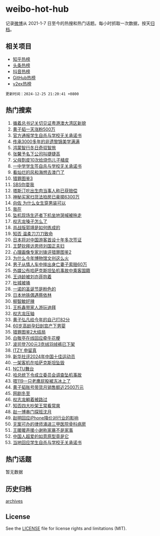 # weibo-hot-hub

记录[微博](https://www.weibo.com)从 2021-1-7 日至今的热搜和热门话题。每小时抓取一次数据，按天[归档](archives)。

## 相关项目

- [知乎热榜](https://github.com/lonnyzhang423/zhihu-hot-hub)
- [头条热榜](https://github.com/lonnyzhang423/toutiao-hot-hub)
- [抖音热榜](https://github.com/lonnyzhang423/douyin-hot-hub)
- [GitHub热榜](https://github.com/lonnyzhang423/github-hot-hub)
- [v2ex热榜](https://github.com/lonnyzhang423/v2ex-hot-hub)


`更新时间：2024-12-25 21:20:41 +0800`

## 热门搜索

1. [循着总书记关切见证粤港澳大湾区新貌](https://m.weibo.cn/search?containerid=100103type%3D1%26t%3D10%26q%3D%23%E5%BE%AA%E7%9D%80%E6%80%BB%E4%B9%A6%E8%AE%B0%E5%85%B3%E5%88%87%E8%A7%81%E8%AF%81%E7%B2%A4%E6%B8%AF%E6%BE%B3%E5%A4%A7%E6%B9%BE%E5%8C%BA%E6%96%B0%E8%B2%8C%23&stream_entry_id=51&isnewpage=1&extparam=seat%3D1%26pos%3D0%26cate%3D10103%26stream_entry_id%3D51%26filter_type%3Drealtimehot%26q%3D%2523%25E5%25BE%25AA%25E7%259D%2580%25E6%2580%25BB%25E4%25B9%25A6%25E8%25AE%25B0%25E5%2585%25B3%25E5%2588%2587%25E8%25A7%2581%25E8%25AF%2581%25E7%25B2%25A4%25E6%25B8%25AF%25E6%25BE%25B3%25E5%25A4%25A7%25E6%25B9%25BE%25E5%258C%25BA%25E6%2596%25B0%25E8%25B2%258C%2523%26dgr%3D0%26c_type%3D51%26display_time%3D1735132840%26pre_seqid%3D173513284026401462456146)
1. [黄子韬一天涨粉500万](https://m.weibo.cn/search?containerid=100103type%3D1%26t%3D10%26q%3D%23%E9%BB%84%E5%AD%90%E9%9F%AC%E4%B8%80%E5%A4%A9%E6%B6%A8%E7%B2%89500%E4%B8%87%23&stream_entry_id=31&isnewpage=1&extparam=seat%3D1%26flag%3D1%26realpos%3D1%26filter_type%3Drealtimehot%26c_type%3D31%26lcate%3D5001%26cate%3D5001%26q%3D%2523%25E9%25BB%2584%25E5%25AD%2590%25E9%259F%25AC%25E4%25B8%2580%25E5%25A4%25A9%25E6%25B6%25A8%25E7%25B2%2589500%25E4%25B8%2587%2523%26stream_entry_id%3D31%26pos%3D0%26dgr%3D0%26band_rank%3D1%26display_time%3D1735132840%26pre_seqid%3D173513284026401462456146)
1. [官方通报学生自杀与学校无关承诺书](https://m.weibo.cn/search?containerid=100103type%3D1%26t%3D10%26q%3D%23%E5%AE%98%E6%96%B9%E9%80%9A%E6%8A%A5%E5%AD%A6%E7%94%9F%E8%87%AA%E6%9D%80%E4%B8%8E%E5%AD%A6%E6%A0%A1%E6%97%A0%E5%85%B3%E6%89%BF%E8%AF%BA%E4%B9%A6%23&stream_entry_id=31&isnewpage=1&extparam=seat%3D1%26flag%3D1%26realpos%3D2%26filter_type%3Drealtimehot%26c_type%3D31%26lcate%3D5001%26cate%3D5001%26q%3D%2523%25E5%25AE%2598%25E6%2596%25B9%25E9%2580%259A%25E6%258A%25A5%25E5%25AD%25A6%25E7%2594%259F%25E8%2587%25AA%25E6%259D%2580%25E4%25B8%258E%25E5%25AD%25A6%25E6%25A0%25A1%25E6%2597%25A0%25E5%2585%25B3%25E6%2589%25BF%25E8%25AF%25BA%25E4%25B9%25A6%2523%26stream_entry_id%3D31%26pos%3D1%26dgr%3D0%26band_rank%3D2%26display_time%3D1735132840%26pre_seqid%3D173513284026401462456146)
1. [传承3000多年的非遗黎锦美学满满](https://m.weibo.cn/search?containerid=100103type%3D1%26t%3D10%26q%3D%23%E4%BC%A0%E6%89%BF3000%E5%A4%9A%E5%B9%B4%E7%9A%84%E9%9D%9E%E9%81%97%E9%BB%8E%E9%94%A6%E7%BE%8E%E5%AD%A6%E6%BB%A1%E6%BB%A1%23&stream_entry_id=31&isnewpage=1&extparam=seat%3D1%26flag%3D0%26realpos%3D3%26filter_type%3Drealtimehot%26c_type%3D31%26lcate%3D5001%26cate%3D5001%26q%3D%2523%25E4%25BC%25A0%25E6%2589%25BF3000%25E5%25A4%259A%25E5%25B9%25B4%25E7%259A%2584%25E9%259D%259E%25E9%2581%2597%25E9%25BB%258E%25E9%2594%25A6%25E7%25BE%258E%25E5%25AD%25A6%25E6%25BB%25A1%25E6%25BB%25A1%2523%26stream_entry_id%3D31%26pos%3D2%26dgr%3D0%26band_rank%3D3%26display_time%3D1735132840%26pre_seqid%3D173513284026401462456146)
1. [鸿蒙智行冬日奇驭智旅](https://m.weibo.cn/search?containerid=100103type%3D1%26t%3D10%26q%3D%23%E9%B8%BF%E8%92%99%E6%99%BA%E8%A1%8C%E5%86%AC%E6%97%A5%E5%A5%87%E9%A9%AD%E6%99%BA%E6%97%85%23&stream_entry_id=31&isnewpage=1&extparam=seat%3D1%26adid%3D269915%26is_ad_pos%3D1%26filter_type%3Drealtimehot%26topic_ad%3D1%26c_type%3D31%26lcate%3D5001%26cate%3D5001%26q%3D%2523%25E9%25B8%25BF%25E8%2592%2599%25E6%2599%25BA%25E8%25A1%258C%25E5%2586%25AC%25E6%2597%25A5%25E5%25A5%2587%25E9%25A9%25AD%25E6%2599%25BA%25E6%2597%2585%2523%26stream_entry_id%3D31%26pos%3D3%26dgr%3D0%26band_rank%3D4%26display_time%3D1735132840%26pre_seqid%3D173513284026401462456146)
1. [张馨予名下公司叫捷捷高](https://m.weibo.cn/search?containerid=100103type%3D1%26t%3D10%26q%3D%23%E5%BC%A0%E9%A6%A8%E4%BA%88%E5%90%8D%E4%B8%8B%E5%85%AC%E5%8F%B8%E5%8F%AB%E6%8D%B7%E6%8D%B7%E9%AB%98%23&stream_entry_id=31&isnewpage=1&extparam=seat%3D1%26flag%3D1%26realpos%3D4%26filter_type%3Drealtimehot%26c_type%3D31%26lcate%3D5001%26cate%3D5001%26q%3D%2523%25E5%25BC%25A0%25E9%25A6%25A8%25E4%25BA%2588%25E5%2590%258D%25E4%25B8%258B%25E5%2585%25AC%25E5%258F%25B8%25E5%258F%25AB%25E6%258D%25B7%25E6%258D%25B7%25E9%25AB%2598%2523%26stream_entry_id%3D31%26pos%3D4%26dgr%3D0%26band_rank%3D4%26display_time%3D1735132840%26pre_seqid%3D173513284026401462456146)
1. [父母割皮10次给烧伤儿子植皮](https://m.weibo.cn/search?containerid=100103type%3D1%26t%3D10%26q%3D%23%E7%88%B6%E6%AF%8D%E5%89%B2%E7%9A%AE10%E6%AC%A1%E7%BB%99%E7%83%A7%E4%BC%A4%E5%84%BF%E5%AD%90%E6%A4%8D%E7%9A%AE%23&stream_entry_id=31&isnewpage=1&extparam=seat%3D1%26flag%3D0%26realpos%3D5%26filter_type%3Drealtimehot%26c_type%3D31%26lcate%3D5001%26cate%3D5001%26q%3D%2523%25E7%2588%25B6%25E6%25AF%258D%25E5%2589%25B2%25E7%259A%25AE10%25E6%25AC%25A1%25E7%25BB%2599%25E7%2583%25A7%25E4%25BC%25A4%25E5%2584%25BF%25E5%25AD%2590%25E6%25A4%258D%25E7%259A%25AE%2523%26stream_entry_id%3D31%26pos%3D5%26dgr%3D0%26band_rank%3D5%26display_time%3D1735132840%26pre_seqid%3D173513284026401462456146)
1. [一中学学生签自杀与学校无关承诺书](https://m.weibo.cn/search?containerid=100103type%3D1%26t%3D10%26q%3D%23%E4%B8%80%E4%B8%AD%E5%AD%A6%E5%AD%A6%E7%94%9F%E7%AD%BE%E8%87%AA%E6%9D%80%E4%B8%8E%E5%AD%A6%E6%A0%A1%E6%97%A0%E5%85%B3%E6%89%BF%E8%AF%BA%E4%B9%A6%23&stream_entry_id=31&isnewpage=1&extparam=seat%3D1%26flag%3D2%26realpos%3D6%26filter_type%3Drealtimehot%26c_type%3D31%26lcate%3D5001%26cate%3D5001%26q%3D%2523%25E4%25B8%2580%25E4%25B8%25AD%25E5%25AD%25A6%25E5%25AD%25A6%25E7%2594%259F%25E7%25AD%25BE%25E8%2587%25AA%25E6%259D%2580%25E4%25B8%258E%25E5%25AD%25A6%25E6%25A0%25A1%25E6%2597%25A0%25E5%2585%25B3%25E6%2589%25BF%25E8%25AF%25BA%25E4%25B9%25A6%2523%26stream_entry_id%3D31%26pos%3D6%26dgr%3D0%26band_rank%3D6%26display_time%3D1735132840%26pre_seqid%3D173513284026401462456146)
1. [看灿烂的风和海想去澳门了](https://m.weibo.cn/search?containerid=100103type%3D1%26t%3D10%26q%3D%23%E7%9C%8B%E7%81%BF%E7%83%82%E7%9A%84%E9%A3%8E%E5%92%8C%E6%B5%B7%E6%83%B3%E5%8E%BB%E6%BE%B3%E9%97%A8%E4%BA%86%23&stream_entry_id=31&isnewpage=1&extparam=seat%3D1%26adid%3D270475%26is_ad_pos%3D1%26filter_type%3Drealtimehot%26c_type%3D31%26lcate%3D5001%26cate%3D5001%26q%3D%2523%25E7%259C%258B%25E7%2581%25BF%25E7%2583%2582%25E7%259A%2584%25E9%25A3%258E%25E5%2592%258C%25E6%25B5%25B7%25E6%2583%25B3%25E5%258E%25BB%25E6%25BE%25B3%25E9%2597%25A8%25E4%25BA%2586%2523%26stream_entry_id%3D31%26pos%3D7%26dgr%3D0%26band_rank%3D7%26display_time%3D1735132840%26pre_seqid%3D173513284026401462456146)
1. [猎罪图鉴3](https://m.weibo.cn/search?containerid=100103type%3D1%26t%3D10%26q%3D%E7%8C%8E%E7%BD%AA%E5%9B%BE%E9%89%B43&stream_entry_id=31&isnewpage=1&extparam=seat%3D1%26flag%3D2%26realpos%3D7%26filter_type%3Drealtimehot%26c_type%3D31%26lcate%3D5001%26cate%3D5001%26q%3D%25E7%258C%258E%25E7%25BD%25AA%25E5%259B%25BE%25E9%2589%25B43%26stream_entry_id%3D31%26pos%3D8%26dgr%3D0%26band_rank%3D7%26display_time%3D1735132840%26pre_seqid%3D173513284026401462456146)
1. [SBS你耍我](https://m.weibo.cn/search?containerid=100103type%3D1%26t%3D10%26q%3DSBS%E4%BD%A0%E8%80%8D%E6%88%91&stream_entry_id=31&isnewpage=1&extparam=seat%3D1%26flag%3D1%26realpos%3D8%26filter_type%3Drealtimehot%26c_type%3D31%26lcate%3D5001%26cate%3D5001%26q%3DSBS%25E4%25BD%25A0%25E8%2580%258D%25E6%2588%2591%26stream_entry_id%3D31%26pos%3D9%26dgr%3D0%26band_rank%3D8%26display_time%3D1735132840%26pre_seqid%3D173513284026401462456146)
1. [塔斯汀吃出生肉当事人称已获赔偿](https://m.weibo.cn/search?containerid=100103type%3D1%26t%3D10%26q%3D%23%E5%A1%94%E6%96%AF%E6%B1%80%E5%90%83%E5%87%BA%E7%94%9F%E8%82%89%E5%BD%93%E4%BA%8B%E4%BA%BA%E7%A7%B0%E5%B7%B2%E8%8E%B7%E8%B5%94%E5%81%BF%23&stream_entry_id=31&isnewpage=1&extparam=seat%3D1%26flag%3D1%26realpos%3D9%26filter_type%3Drealtimehot%26c_type%3D31%26lcate%3D5001%26cate%3D5001%26q%3D%2523%25E5%25A1%2594%25E6%2596%25AF%25E6%25B1%2580%25E5%2590%2583%25E5%2587%25BA%25E7%2594%259F%25E8%2582%2589%25E5%25BD%2593%25E4%25BA%258B%25E4%25BA%25BA%25E7%25A7%25B0%25E5%25B7%25B2%25E8%258E%25B7%25E8%25B5%2594%25E5%2581%25BF%2523%26stream_entry_id%3D31%26pos%3D10%26dgr%3D0%26band_rank%3D9%26display_time%3D1735132840%26pre_seqid%3D173513284026401462456146)
1. [神秘买家扫货法拍房已豪掷6300万](https://m.weibo.cn/search?containerid=100103type%3D1%26t%3D10%26q%3D%23%E7%A5%9E%E7%A7%98%E4%B9%B0%E5%AE%B6%E6%89%AB%E8%B4%A7%E6%B3%95%E6%8B%8D%E6%88%BF%E5%B7%B2%E8%B1%AA%E6%8E%B76300%E4%B8%87%23&stream_entry_id=31&isnewpage=1&extparam=seat%3D1%26flag%3D1%26realpos%3D10%26filter_type%3Drealtimehot%26c_type%3D31%26lcate%3D5001%26cate%3D5001%26q%3D%2523%25E7%25A5%259E%25E7%25A7%2598%25E4%25B9%25B0%25E5%25AE%25B6%25E6%2589%25AB%25E8%25B4%25A7%25E6%25B3%2595%25E6%258B%258D%25E6%2588%25BF%25E5%25B7%25B2%25E8%25B1%25AA%25E6%258E%25B76300%25E4%25B8%2587%2523%26stream_entry_id%3D31%26pos%3D11%26dgr%3D0%26band_rank%3D10%26display_time%3D1735132840%26pre_seqid%3D173513284026401462456146)
1. [向佐 为什么女生穿男装可以](https://m.weibo.cn/search?containerid=100103type%3D1%26t%3D10%26q%3D%E5%90%91%E4%BD%90+%E4%B8%BA%E4%BB%80%E4%B9%88%E5%A5%B3%E7%94%9F%E7%A9%BF%E7%94%B7%E8%A3%85%E5%8F%AF%E4%BB%A5&stream_entry_id=31&isnewpage=1&extparam=seat%3D1%26flag%3D1%26realpos%3D11%26filter_type%3Drealtimehot%26c_type%3D31%26lcate%3D5001%26cate%3D5001%26q%3D%25E5%2590%2591%25E4%25BD%2590%2520%25E4%25B8%25BA%25E4%25BB%2580%25E4%25B9%2588%25E5%25A5%25B3%25E7%2594%259F%25E7%25A9%25BF%25E7%2594%25B7%25E8%25A3%2585%25E5%258F%25AF%25E4%25BB%25A5%26stream_entry_id%3D31%26pos%3D12%26dgr%3D0%26band_rank%3D11%26display_time%3D1735132840%26pre_seqid%3D173513284026401462456146)
1. [我在](https://m.weibo.cn/search?containerid=100103type%3D1%26t%3D10%26q%3D%E6%88%91%E5%9C%A8&stream_entry_id=31&isnewpage=1&extparam=seat%3D1%26flag%3D2%26realpos%3D12%26filter_type%3Drealtimehot%26c_type%3D31%26lcate%3D5001%26cate%3D5001%26q%3D%25E6%2588%2591%25E5%259C%25A8%26stream_entry_id%3D31%26pos%3D13%26dgr%3D0%26band_rank%3D12%26display_time%3D1735132840%26pre_seqid%3D173513284026401462456146)
1. [坠机现场生还者下机坐地哭喊被拖走](https://m.weibo.cn/search?containerid=100103type%3D1%26t%3D10%26q%3D%23%E5%9D%A0%E6%9C%BA%E7%8E%B0%E5%9C%BA%E7%94%9F%E8%BF%98%E8%80%85%E4%B8%8B%E6%9C%BA%E5%9D%90%E5%9C%B0%E5%93%AD%E5%96%8A%E8%A2%AB%E6%8B%96%E8%B5%B0%23&stream_entry_id=31&isnewpage=1&extparam=seat%3D1%26flag%3D0%26realpos%3D13%26filter_type%3Drealtimehot%26c_type%3D31%26lcate%3D5001%26cate%3D5001%26q%3D%2523%25E5%259D%25A0%25E6%259C%25BA%25E7%258E%25B0%25E5%259C%25BA%25E7%2594%259F%25E8%25BF%2598%25E8%2580%2585%25E4%25B8%258B%25E6%259C%25BA%25E5%259D%2590%25E5%259C%25B0%25E5%2593%25AD%25E5%2596%258A%25E8%25A2%25AB%25E6%258B%2596%25E8%25B5%25B0%2523%26stream_entry_id%3D31%26pos%3D14%26dgr%3D0%26band_rank%3D13%26display_time%3D1735132840%26pre_seqid%3D173513284026401462456146)
1. [权志龙嗓子怎么了](https://m.weibo.cn/search?containerid=100103type%3D1%26t%3D10%26q%3D%E6%9D%83%E5%BF%97%E9%BE%99%E5%97%93%E5%AD%90%E6%80%8E%E4%B9%88%E4%BA%86&stream_entry_id=31&isnewpage=1&extparam=seat%3D1%26flag%3D1%26realpos%3D14%26filter_type%3Drealtimehot%26c_type%3D31%26lcate%3D5001%26cate%3D5001%26q%3D%25E6%259D%2583%25E5%25BF%2597%25E9%25BE%2599%25E5%2597%2593%25E5%25AD%2590%25E6%2580%258E%25E4%25B9%2588%25E4%25BA%2586%26stream_entry_id%3D31%26pos%3D15%26dgr%3D0%26band_rank%3D14%26display_time%3D1735132840%26pre_seqid%3D173513284026401462456146)
1. [肖战版郭靖是如何练成的](https://m.weibo.cn/search?containerid=100103type%3D1%26t%3D10%26q%3D%23%E8%82%96%E6%88%98%E7%89%88%E9%83%AD%E9%9D%96%E6%98%AF%E5%A6%82%E4%BD%95%E7%BB%83%E6%88%90%E7%9A%84%23&stream_entry_id=31&isnewpage=1&extparam=seat%3D1%26flag%3D1%26realpos%3D15%26filter_type%3Drealtimehot%26c_type%3D31%26lcate%3D5001%26cate%3D5001%26q%3D%2523%25E8%2582%2596%25E6%2588%2598%25E7%2589%2588%25E9%2583%25AD%25E9%259D%2596%25E6%2598%25AF%25E5%25A6%2582%25E4%25BD%2595%25E7%25BB%2583%25E6%2588%2590%25E7%259A%2584%2523%26stream_entry_id%3D31%26pos%3D16%26dgr%3D0%26band_rank%3D15%26display_time%3D1735132840%26pre_seqid%3D173513284026401462456146)
1. [知否 温柔刀刀刀致命](https://m.weibo.cn/search?containerid=100103type%3D1%26t%3D10%26q%3D%E7%9F%A5%E5%90%A6+%E6%B8%A9%E6%9F%94%E5%88%80%E5%88%80%E5%88%80%E8%87%B4%E5%91%BD&stream_entry_id=31&isnewpage=1&extparam=seat%3D1%26flag%3D0%26realpos%3D16%26filter_type%3Drealtimehot%26c_type%3D31%26lcate%3D5001%26cate%3D5001%26q%3D%25E7%259F%25A5%25E5%2590%25A6%2520%25E6%25B8%25A9%25E6%259F%2594%25E5%2588%2580%25E5%2588%2580%25E5%2588%2580%25E8%2587%25B4%25E5%2591%25BD%26stream_entry_id%3D31%26pos%3D17%26dgr%3D0%26band_rank%3D16%26display_time%3D1735132840%26pre_seqid%3D173513284026401462456146)
1. [日本将对中国游客首设十年多次签证](https://m.weibo.cn/search?containerid=100103type%3D1%26t%3D10%26q%3D%23%E6%97%A5%E6%9C%AC%E5%B0%86%E5%AF%B9%E4%B8%AD%E5%9B%BD%E6%B8%B8%E5%AE%A2%E9%A6%96%E8%AE%BE%E5%8D%81%E5%B9%B4%E5%A4%9A%E6%AC%A1%E7%AD%BE%E8%AF%81%23&stream_entry_id=31&isnewpage=1&extparam=seat%3D1%26flag%3D0%26realpos%3D17%26filter_type%3Drealtimehot%26c_type%3D31%26lcate%3D5001%26cate%3D5001%26q%3D%2523%25E6%2597%25A5%25E6%259C%25AC%25E5%25B0%2586%25E5%25AF%25B9%25E4%25B8%25AD%25E5%259B%25BD%25E6%25B8%25B8%25E5%25AE%25A2%25E9%25A6%2596%25E8%25AE%25BE%25E5%258D%2581%25E5%25B9%25B4%25E5%25A4%259A%25E6%25AC%25A1%25E7%25AD%25BE%25E8%25AF%2581%2523%26stream_entry_id%3D31%26pos%3D18%26dgr%3D0%26band_rank%3D17%26display_time%3D1735132840%26pre_seqid%3D173513284026401462456146)
1. [王楚钦拜访恩师刘国正夫妇](https://m.weibo.cn/search?containerid=100103type%3D1%26t%3D10%26q%3D%23%E7%8E%8B%E6%A5%9A%E9%92%A6%E6%8B%9C%E8%AE%BF%E6%81%A9%E5%B8%88%E5%88%98%E5%9B%BD%E6%AD%A3%E5%A4%AB%E5%A6%87%23&stream_entry_id=31&isnewpage=1&extparam=seat%3D1%26flag%3D1%26realpos%3D18%26filter_type%3Drealtimehot%26c_type%3D31%26lcate%3D5001%26cate%3D5001%26q%3D%2523%25E7%258E%258B%25E6%25A5%259A%25E9%2592%25A6%25E6%258B%259C%25E8%25AE%25BF%25E6%2581%25A9%25E5%25B8%2588%25E5%2588%2598%25E5%259B%25BD%25E6%25AD%25A3%25E5%25A4%25AB%25E5%25A6%2587%2523%26stream_entry_id%3D31%26pos%3D19%26dgr%3D0%26band_rank%3D18%26display_time%3D1735132840%26pre_seqid%3D173513284026401462456146)
1. [心理画像专家刘锋评猎罪图鉴2](https://m.weibo.cn/search?containerid=100103type%3D1%26t%3D10%26q%3D%E5%BF%83%E7%90%86%E7%94%BB%E5%83%8F%E4%B8%93%E5%AE%B6%E5%88%98%E9%94%8B%E8%AF%84%E7%8C%8E%E7%BD%AA%E5%9B%BE%E9%89%B42&stream_entry_id=31&isnewpage=1&extparam=seat%3D1%26flag%3D1%26realpos%3D19%26filter_type%3Drealtimehot%26c_type%3D31%26lcate%3D5001%26cate%3D5001%26q%3D%25E5%25BF%2583%25E7%2590%2586%25E7%2594%25BB%25E5%2583%258F%25E4%25B8%2593%25E5%25AE%25B6%25E5%2588%2598%25E9%2594%258B%25E8%25AF%2584%25E7%258C%258E%25E7%25BD%25AA%25E5%259B%25BE%25E9%2589%25B42%26stream_entry_id%3D31%26pos%3D20%26dgr%3D0%26band_rank%3D19%26display_time%3D1735132840%26pre_seqid%3D173513284026401462456146)
1. [为什么今年博物馆文创这么火](https://m.weibo.cn/search?containerid=100103type%3D1%26t%3D10%26q%3D%23%E4%B8%BA%E4%BB%80%E4%B9%88%E4%BB%8A%E5%B9%B4%E5%8D%9A%E7%89%A9%E9%A6%86%E6%96%87%E5%88%9B%E8%BF%99%E4%B9%88%E7%81%AB%23&stream_entry_id=31&isnewpage=1&extparam=seat%3D1%26flag%3D1%26realpos%3D20%26filter_type%3Drealtimehot%26c_type%3D31%26lcate%3D5001%26cate%3D5001%26q%3D%2523%25E4%25B8%25BA%25E4%25BB%2580%25E4%25B9%2588%25E4%25BB%258A%25E5%25B9%25B4%25E5%258D%259A%25E7%2589%25A9%25E9%25A6%2586%25E6%2596%2587%25E5%2588%259B%25E8%25BF%2599%25E4%25B9%2588%25E7%2581%25AB%2523%26stream_entry_id%3D31%26pos%3D21%26dgr%3D0%26band_rank%3D20%26display_time%3D1735132840%26pre_seqid%3D173513284026401462456146)
1. [男子从情人车中摔出身亡妻子索赔60万](https://m.weibo.cn/search?containerid=100103type%3D1%26t%3D10%26q%3D%23%E7%94%B7%E5%AD%90%E4%BB%8E%E6%83%85%E4%BA%BA%E8%BD%A6%E4%B8%AD%E6%91%94%E5%87%BA%E8%BA%AB%E4%BA%A1%E5%A6%BB%E5%AD%90%E7%B4%A2%E8%B5%9460%E4%B8%87%23&stream_entry_id=31&isnewpage=1&extparam=seat%3D1%26flag%3D1%26realpos%3D21%26filter_type%3Drealtimehot%26c_type%3D31%26lcate%3D5001%26cate%3D5001%26q%3D%2523%25E7%2594%25B7%25E5%25AD%2590%25E4%25BB%258E%25E6%2583%2585%25E4%25BA%25BA%25E8%25BD%25A6%25E4%25B8%25AD%25E6%2591%2594%25E5%2587%25BA%25E8%25BA%25AB%25E4%25BA%25A1%25E5%25A6%25BB%25E5%25AD%2590%25E7%25B4%25A2%25E8%25B5%259460%25E4%25B8%2587%2523%26stream_entry_id%3D31%26pos%3D22%26dgr%3D0%26band_rank%3D21%26display_time%3D1735132840%26pre_seqid%3D173513284026401462456146)
1. [外媒公布哈萨克斯坦坠机事故中乘客国籍](https://m.weibo.cn/search?containerid=100103type%3D1%26t%3D10%26q%3D%23%E5%A4%96%E5%AA%92%E5%85%AC%E5%B8%83%E5%93%88%E8%90%A8%E5%85%8B%E6%96%AF%E5%9D%A6%E5%9D%A0%E6%9C%BA%E4%BA%8B%E6%95%85%E4%B8%AD%E4%B9%98%E5%AE%A2%E5%9B%BD%E7%B1%8D%23&stream_entry_id=31&isnewpage=1&extparam=seat%3D1%26flag%3D0%26realpos%3D22%26filter_type%3Drealtimehot%26c_type%3D31%26lcate%3D5001%26cate%3D5001%26q%3D%2523%25E5%25A4%2596%25E5%25AA%2592%25E5%2585%25AC%25E5%25B8%2583%25E5%2593%2588%25E8%2590%25A8%25E5%2585%258B%25E6%2596%25AF%25E5%259D%25A6%25E5%259D%25A0%25E6%259C%25BA%25E4%25BA%258B%25E6%2595%2585%25E4%25B8%25AD%25E4%25B9%2598%25E5%25AE%25A2%25E5%259B%25BD%25E7%25B1%258D%2523%26stream_entry_id%3D31%26pos%3D23%26dgr%3D0%26band_rank%3D22%26display_time%3D1735132840%26pre_seqid%3D173513284026401462456146)
1. [王诗龄被刘亦菲抱着](https://m.weibo.cn/search?containerid=100103type%3D1%26t%3D10%26q%3D%23%E7%8E%8B%E8%AF%97%E9%BE%84%E8%A2%AB%E5%88%98%E4%BA%A6%E8%8F%B2%E6%8A%B1%E7%9D%80%23&stream_entry_id=31&isnewpage=1&extparam=seat%3D1%26flag%3D0%26realpos%3D23%26filter_type%3Drealtimehot%26c_type%3D31%26lcate%3D5001%26cate%3D5001%26q%3D%2523%25E7%258E%258B%25E8%25AF%2597%25E9%25BE%2584%25E8%25A2%25AB%25E5%2588%2598%25E4%25BA%25A6%25E8%258F%25B2%25E6%258A%25B1%25E7%259D%2580%2523%26stream_entry_id%3D31%26pos%3D24%26dgr%3D0%26band_rank%3D23%26display_time%3D1735132840%26pre_seqid%3D173513284026401462456146)
1. [杜城被捅](https://m.weibo.cn/search?containerid=100103type%3D1%26t%3D10%26q%3D%23%E6%9D%9C%E5%9F%8E%E8%A2%AB%E6%8D%85%23&stream_entry_id=31&isnewpage=1&extparam=seat%3D1%26flag%3D1%26realpos%3D24%26filter_type%3Drealtimehot%26c_type%3D31%26lcate%3D5001%26cate%3D5001%26q%3D%2523%25E6%259D%259C%25E5%259F%258E%25E8%25A2%25AB%25E6%258D%2585%2523%26stream_entry_id%3D31%26pos%3D25%26dgr%3D0%26band_rank%3D24%26display_time%3D1735132840%26pre_seqid%3D173513284026401462456146)
1. [一诺的圣诞节是粉色的](https://m.weibo.cn/search?containerid=100103type%3D1%26t%3D10%26q%3D%23%E4%B8%80%E8%AF%BA%E7%9A%84%E5%9C%A3%E8%AF%9E%E8%8A%82%E6%98%AF%E7%B2%89%E8%89%B2%E7%9A%84%23&stream_entry_id=31&isnewpage=1&extparam=seat%3D1%26flag%3D1%26realpos%3D25%26filter_type%3Drealtimehot%26c_type%3D31%26lcate%3D5001%26cate%3D5001%26q%3D%2523%25E4%25B8%2580%25E8%25AF%25BA%25E7%259A%2584%25E5%259C%25A3%25E8%25AF%259E%25E8%258A%2582%25E6%2598%25AF%25E7%25B2%2589%25E8%2589%25B2%25E7%259A%2584%2523%26stream_entry_id%3D31%26pos%3D26%26dgr%3D0%26band_rank%3D25%26display_time%3D1735132840%26pre_seqid%3D173513284026401462456146)
1. [日本地铁偶遇蔡依林](https://m.weibo.cn/search?containerid=100103type%3D1%26t%3D10%26q%3D%23%E6%97%A5%E6%9C%AC%E5%9C%B0%E9%93%81%E5%81%B6%E9%81%87%E8%94%A1%E4%BE%9D%E6%9E%97%23&stream_entry_id=31&isnewpage=1&extparam=seat%3D1%26flag%3D1%26realpos%3D26%26filter_type%3Drealtimehot%26c_type%3D31%26lcate%3D5001%26cate%3D5001%26q%3D%2523%25E6%2597%25A5%25E6%259C%25AC%25E5%259C%25B0%25E9%2593%2581%25E5%2581%25B6%25E9%2581%2587%25E8%2594%25A1%25E4%25BE%259D%25E6%259E%2597%2523%26stream_entry_id%3D31%26pos%3D27%26dgr%3D0%26band_rank%3D26%26display_time%3D1735132840%26pre_seqid%3D173513284026401462456146)
1. [柳智敏好辣](https://m.weibo.cn/search?containerid=100103type%3D1%26t%3D10%26q%3D%E6%9F%B3%E6%99%BA%E6%95%8F%E5%A5%BD%E8%BE%A3&stream_entry_id=31&isnewpage=1&extparam=seat%3D1%26flag%3D1%26realpos%3D27%26filter_type%3Drealtimehot%26c_type%3D31%26lcate%3D5001%26cate%3D5001%26q%3D%25E6%259F%25B3%25E6%2599%25BA%25E6%2595%258F%25E5%25A5%25BD%25E8%25BE%25A3%26stream_entry_id%3D31%26pos%3D28%26dgr%3D0%26band_rank%3D27%26display_time%3D1735132840%26pre_seqid%3D173513284026401462456146)
1. [王栎鑫带家人游玩迪拜](https://m.weibo.cn/search?containerid=100103type%3D1%26t%3D10%26q%3D%23%E7%8E%8B%E6%A0%8E%E9%91%AB%E5%B8%A6%E5%AE%B6%E4%BA%BA%E6%B8%B8%E7%8E%A9%E8%BF%AA%E6%8B%9C%23&stream_entry_id=31&isnewpage=1&extparam=seat%3D1%26flag%3D1%26realpos%3D28%26filter_type%3Drealtimehot%26c_type%3D31%26lcate%3D5001%26cate%3D5001%26q%3D%2523%25E7%258E%258B%25E6%25A0%258E%25E9%2591%25AB%25E5%25B8%25A6%25E5%25AE%25B6%25E4%25BA%25BA%25E6%25B8%25B8%25E7%258E%25A9%25E8%25BF%25AA%25E6%258B%259C%2523%26stream_entry_id%3D31%26pos%3D29%26dgr%3D0%26band_rank%3D28%26display_time%3D1735132840%26pre_seqid%3D173513284026401462456146)
1. [权志龙压轴](https://m.weibo.cn/search?containerid=100103type%3D1%26t%3D10%26q%3D%23%E6%9D%83%E5%BF%97%E9%BE%99%E5%8E%8B%E8%BD%B4%23&stream_entry_id=31&isnewpage=1&extparam=seat%3D1%26flag%3D0%26realpos%3D29%26filter_type%3Drealtimehot%26c_type%3D31%26lcate%3D5001%26cate%3D5001%26q%3D%2523%25E6%259D%2583%25E5%25BF%2597%25E9%25BE%2599%25E5%258E%258B%25E8%25BD%25B4%2523%26stream_entry_id%3D31%26pos%3D30%26dgr%3D0%26band_rank%3D29%26display_time%3D1735132840%26pre_seqid%3D173513284026401462456146)
1. [黄子弘凡给今年的自己打82分](https://m.weibo.cn/search?containerid=100103type%3D1%26t%3D10%26q%3D%23%E9%BB%84%E5%AD%90%E5%BC%98%E5%87%A1%E7%BB%99%E4%BB%8A%E5%B9%B4%E7%9A%84%E8%87%AA%E5%B7%B1%E6%89%9382%E5%88%86%23&stream_entry_id=31&isnewpage=1&extparam=seat%3D1%26flag%3D1%26realpos%3D30%26filter_type%3Drealtimehot%26c_type%3D31%26lcate%3D5001%26cate%3D5001%26q%3D%2523%25E9%25BB%2584%25E5%25AD%2590%25E5%25BC%2598%25E5%2587%25A1%25E7%25BB%2599%25E4%25BB%258A%25E5%25B9%25B4%25E7%259A%2584%25E8%2587%25AA%25E5%25B7%25B1%25E6%2589%259382%25E5%2588%2586%2523%26stream_entry_id%3D31%26pos%3D31%26dgr%3D0%26band_rank%3D30%26display_time%3D1735132840%26pre_seqid%3D173513284026401462456146)
1. [60岁高龄孕妇剖宫产下男婴](https://m.weibo.cn/search?containerid=100103type%3D1%26t%3D10%26q%3D%2360%E5%B2%81%E9%AB%98%E9%BE%84%E5%AD%95%E5%A6%87%E5%89%96%E5%AE%AB%E4%BA%A7%E4%B8%8B%E7%94%B7%E5%A9%B4%23&stream_entry_id=31&isnewpage=1&extparam=seat%3D1%26flag%3D0%26realpos%3D31%26filter_type%3Drealtimehot%26c_type%3D31%26lcate%3D5001%26cate%3D5001%26q%3D%252360%25E5%25B2%2581%25E9%25AB%2598%25E9%25BE%2584%25E5%25AD%2595%25E5%25A6%2587%25E5%2589%2596%25E5%25AE%25AB%25E4%25BA%25A7%25E4%25B8%258B%25E7%2594%25B7%25E5%25A9%25B4%2523%26stream_entry_id%3D31%26pos%3D32%26dgr%3D0%26band_rank%3D31%26display_time%3D1735132840%26pre_seqid%3D173513284026401462456146)
1. [猎罪图鉴2大结局](https://m.weibo.cn/search?containerid=100103type%3D1%26t%3D10%26q%3D%E7%8C%8E%E7%BD%AA%E5%9B%BE%E9%89%B42%E5%A4%A7%E7%BB%93%E5%B1%80&stream_entry_id=31&isnewpage=1&extparam=seat%3D1%26flag%3D0%26realpos%3D32%26filter_type%3Drealtimehot%26c_type%3D31%26lcate%3D5001%26cate%3D5001%26q%3D%25E7%258C%258E%25E7%25BD%25AA%25E5%259B%25BE%25E9%2589%25B42%25E5%25A4%25A7%25E7%25BB%2593%25E5%25B1%2580%26stream_entry_id%3D31%26pos%3D33%26dgr%3D0%26band_rank%3D32%26display_time%3D1735132840%26pre_seqid%3D173513284026401462456146)
1. [白敬亭在线回应牵牛花梗](https://m.weibo.cn/search?containerid=100103type%3D1%26t%3D10%26q%3D%E7%99%BD%E6%95%AC%E4%BA%AD%E5%9C%A8%E7%BA%BF%E5%9B%9E%E5%BA%94%E7%89%B5%E7%89%9B%E8%8A%B1%E6%A2%97&stream_entry_id=31&isnewpage=1&extparam=seat%3D1%26flag%3D1%26realpos%3D33%26filter_type%3Drealtimehot%26c_type%3D31%26lcate%3D5001%26cate%3D5001%26q%3D%25E7%2599%25BD%25E6%2595%25AC%25E4%25BA%25AD%25E5%259C%25A8%25E7%25BA%25BF%25E5%259B%259E%25E5%25BA%2594%25E7%2589%25B5%25E7%2589%259B%25E8%258A%25B1%25E6%25A2%2597%26stream_entry_id%3D31%26pos%3D34%26dgr%3D0%26band_rank%3D33%26display_time%3D1735132840%26pre_seqid%3D173513284026401462456146)
1. [波司登700元3克绒羽绒裤已下架](https://m.weibo.cn/search?containerid=100103type%3D1%26t%3D10%26q%3D%23%E6%B3%A2%E5%8F%B8%E7%99%BB700%E5%85%833%E5%85%8B%E7%BB%92%E7%BE%BD%E7%BB%92%E8%A3%A4%E5%B7%B2%E4%B8%8B%E6%9E%B6%23&stream_entry_id=31&isnewpage=1&extparam=seat%3D1%26flag%3D0%26realpos%3D34%26filter_type%3Drealtimehot%26c_type%3D31%26lcate%3D5001%26cate%3D5001%26q%3D%2523%25E6%25B3%25A2%25E5%258F%25B8%25E7%2599%25BB700%25E5%2585%25833%25E5%2585%258B%25E7%25BB%2592%25E7%25BE%25BD%25E7%25BB%2592%25E8%25A3%25A4%25E5%25B7%25B2%25E4%25B8%258B%25E6%259E%25B6%2523%26stream_entry_id%3D31%26pos%3D35%26dgr%3D0%26band_rank%3D34%26display_time%3D1735132840%26pre_seqid%3D173513284026401462456146)
1. [ITZY 申留真](https://m.weibo.cn/search?containerid=100103type%3D1%26t%3D10%26q%3DITZY+%E7%94%B3%E7%95%99%E7%9C%9F&stream_entry_id=31&isnewpage=1&extparam=seat%3D1%26flag%3D1%26realpos%3D35%26filter_type%3Drealtimehot%26c_type%3D31%26lcate%3D5001%26cate%3D5001%26q%3DITZY%2520%25E7%2594%25B3%25E7%2595%2599%25E7%259C%259F%26stream_entry_id%3D31%26pos%3D36%26dgr%3D0%26band_rank%3D35%26display_time%3D1735132840%26pre_seqid%3D173513284026401462456146)
1. [新华社评2024年中国十佳运动员](https://m.weibo.cn/search?containerid=100103type%3D1%26t%3D10%26q%3D%23%E6%96%B0%E5%8D%8E%E7%A4%BE%E8%AF%842024%E5%B9%B4%E4%B8%AD%E5%9B%BD%E5%8D%81%E4%BD%B3%E8%BF%90%E5%8A%A8%E5%91%98%23&stream_entry_id=31&isnewpage=1&extparam=seat%3D1%26flag%3D0%26realpos%3D36%26filter_type%3Drealtimehot%26c_type%3D31%26lcate%3D5001%26cate%3D5001%26q%3D%2523%25E6%2596%25B0%25E5%258D%258E%25E7%25A4%25BE%25E8%25AF%25842024%25E5%25B9%25B4%25E4%25B8%25AD%25E5%259B%25BD%25E5%258D%2581%25E4%25BD%25B3%25E8%25BF%2590%25E5%258A%25A8%25E5%2591%2598%2523%26stream_entry_id%3D31%26pos%3D37%26dgr%3D0%26band_rank%3D36%26display_time%3D1735132840%26pre_seqid%3D173513284026401462456146)
1. [一架客机在哈萨克斯坦坠毁](https://m.weibo.cn/search?containerid=100103type%3D1%26t%3D10%26q%3D%23%E4%B8%80%E6%9E%B6%E5%AE%A2%E6%9C%BA%E5%9C%A8%E5%93%88%E8%90%A8%E5%85%8B%E6%96%AF%E5%9D%A6%E5%9D%A0%E6%AF%81%23&stream_entry_id=31&isnewpage=1&extparam=seat%3D1%26flag%3D0%26realpos%3D37%26filter_type%3Drealtimehot%26c_type%3D31%26lcate%3D5001%26cate%3D5001%26q%3D%2523%25E4%25B8%2580%25E6%259E%25B6%25E5%25AE%25A2%25E6%259C%25BA%25E5%259C%25A8%25E5%2593%2588%25E8%2590%25A8%25E5%2585%258B%25E6%2596%25AF%25E5%259D%25A6%25E5%259D%25A0%25E6%25AF%2581%2523%26stream_entry_id%3D31%26pos%3D38%26dgr%3D0%26band_rank%3D37%26display_time%3D1735132840%26pre_seqid%3D173513284026401462456146)
1. [NCTU舞台](https://m.weibo.cn/search?containerid=100103type%3D1%26t%3D10%26q%3DNCTU%E8%88%9E%E5%8F%B0&stream_entry_id=31&isnewpage=1&extparam=seat%3D1%26flag%3D1%26realpos%3D38%26filter_type%3Drealtimehot%26c_type%3D31%26lcate%3D5001%26cate%3D5001%26q%3DNCTU%25E8%2588%259E%25E5%258F%25B0%26stream_entry_id%3D31%26pos%3D39%26dgr%3D0%26band_rank%3D38%26display_time%3D1735132840%26pre_seqid%3D173513284026401462456146)
1. [哈总统下令成立委员会调查坠机事故](https://m.weibo.cn/search?containerid=100103type%3D1%26t%3D10%26q%3D%23%E5%93%88%E6%80%BB%E7%BB%9F%E4%B8%8B%E4%BB%A4%E6%88%90%E7%AB%8B%E5%A7%94%E5%91%98%E4%BC%9A%E8%B0%83%E6%9F%A5%E5%9D%A0%E6%9C%BA%E4%BA%8B%E6%95%85%23&stream_entry_id=31&isnewpage=1&extparam=seat%3D1%26flag%3D0%26realpos%3D39%26filter_type%3Drealtimehot%26c_type%3D31%26lcate%3D5001%26cate%3D5001%26q%3D%2523%25E5%2593%2588%25E6%2580%25BB%25E7%25BB%259F%25E4%25B8%258B%25E4%25BB%25A4%25E6%2588%2590%25E7%25AB%258B%25E5%25A7%2594%25E5%2591%2598%25E4%25BC%259A%25E8%25B0%2583%25E6%259F%25A5%25E5%259D%25A0%25E6%259C%25BA%25E4%25BA%258B%25E6%2595%2585%2523%26stream_entry_id%3D31%26pos%3D40%26dgr%3D0%26band_rank%3D39%26display_time%3D1735132840%26pre_seqid%3D173513284026401462456146)
1. [喂119一只老鹰屁股被冻冰上了](https://m.weibo.cn/search?containerid=100103type%3D1%26t%3D10%26q%3D%23%E5%96%82119%E4%B8%80%E5%8F%AA%E8%80%81%E9%B9%B0%E5%B1%81%E8%82%A1%E8%A2%AB%E5%86%BB%E5%86%B0%E4%B8%8A%E4%BA%86%23&stream_entry_id=31&isnewpage=1&extparam=seat%3D1%26flag%3D1%26realpos%3D40%26filter_type%3Drealtimehot%26c_type%3D31%26lcate%3D5001%26cate%3D5001%26q%3D%2523%25E5%2596%2582119%25E4%25B8%2580%25E5%258F%25AA%25E8%2580%2581%25E9%25B9%25B0%25E5%25B1%2581%25E8%2582%25A1%25E8%25A2%25AB%25E5%2586%25BB%25E5%2586%25B0%25E4%25B8%258A%25E4%25BA%2586%2523%26stream_entry_id%3D31%26pos%3D41%26dgr%3D0%26band_rank%3D40%26display_time%3D1735132840%26pre_seqid%3D173513284026401462456146)
1. [黄子韬账号带货月销售额近2500万元](https://m.weibo.cn/search?containerid=100103type%3D1%26t%3D10%26q%3D%23%E9%BB%84%E5%AD%90%E9%9F%AC%E8%B4%A6%E5%8F%B7%E5%B8%A6%E8%B4%A7%E6%9C%88%E9%94%80%E5%94%AE%E9%A2%9D%E8%BF%912500%E4%B8%87%E5%85%83%23&stream_entry_id=31&isnewpage=1&extparam=seat%3D1%26flag%3D0%26realpos%3D41%26filter_type%3Drealtimehot%26c_type%3D31%26lcate%3D5001%26cate%3D5001%26q%3D%2523%25E9%25BB%2584%25E5%25AD%2590%25E9%259F%25AC%25E8%25B4%25A6%25E5%258F%25B7%25E5%25B8%25A6%25E8%25B4%25A7%25E6%259C%2588%25E9%2594%2580%25E5%2594%25AE%25E9%25A2%259D%25E8%25BF%25912500%25E4%25B8%2587%25E5%2585%2583%2523%26stream_entry_id%3D31%26pos%3D42%26dgr%3D0%26band_rank%3D41%26display_time%3D1735132840%26pre_seqid%3D173513284026401462456146)
1. [网剧冬至](https://m.weibo.cn/search?containerid=100103type%3D1%26t%3D10%26q%3D%E7%BD%91%E5%89%A7%E5%86%AC%E8%87%B3&stream_entry_id=31&isnewpage=1&extparam=seat%3D1%26flag%3D1%26realpos%3D42%26filter_type%3Drealtimehot%26c_type%3D31%26lcate%3D5001%26cate%3D5001%26q%3D%25E7%25BD%2591%25E5%2589%25A7%25E5%2586%25AC%25E8%2587%25B3%26stream_entry_id%3D31%26pos%3D43%26dgr%3D0%26band_rank%3D42%26display_time%3D1735132840%26pre_seqid%3D173513284026401462456146)
1. [权志龙躺着被路过](https://m.weibo.cn/search?containerid=100103type%3D1%26t%3D10%26q%3D%E6%9D%83%E5%BF%97%E9%BE%99%E8%BA%BA%E7%9D%80%E8%A2%AB%E8%B7%AF%E8%BF%87&stream_entry_id=31&isnewpage=1&extparam=seat%3D1%26flag%3D1%26realpos%3D43%26filter_type%3Drealtimehot%26c_type%3D31%26lcate%3D5001%26cate%3D5001%26q%3D%25E6%259D%2583%25E5%25BF%2597%25E9%25BE%2599%25E8%25BA%25BA%25E7%259D%2580%25E8%25A2%25AB%25E8%25B7%25AF%25E8%25BF%2587%26stream_entry_id%3D31%26pos%3D44%26dgr%3D0%26band_rank%3D43%26display_time%3D1735132840%26pre_seqid%3D173513284026401462456146)
1. [知否四大吵架王常看常爽](https://m.weibo.cn/search?containerid=100103type%3D1%26t%3D10%26q%3D%E7%9F%A5%E5%90%A6%E5%9B%9B%E5%A4%A7%E5%90%B5%E6%9E%B6%E7%8E%8B%E5%B8%B8%E7%9C%8B%E5%B8%B8%E7%88%BD&stream_entry_id=31&isnewpage=1&extparam=seat%3D1%26flag%3D1%26realpos%3D44%26filter_type%3Drealtimehot%26c_type%3D31%26lcate%3D5001%26cate%3D5001%26q%3D%25E7%259F%25A5%25E5%2590%25A6%25E5%259B%259B%25E5%25A4%25A7%25E5%2590%25B5%25E6%259E%25B6%25E7%258E%258B%25E5%25B8%25B8%25E7%259C%258B%25E5%25B8%25B8%25E7%2588%25BD%26stream_entry_id%3D31%26pos%3D45%26dgr%3D0%26band_rank%3D44%26display_time%3D1735132840%26pre_seqid%3D173513284026401462456146)
1. [赵一博串门探班沈月](https://m.weibo.cn/search?containerid=100103type%3D1%26t%3D10%26q%3D%23%E8%B5%B5%E4%B8%80%E5%8D%9A%E4%B8%B2%E9%97%A8%E6%8E%A2%E7%8F%AD%E6%B2%88%E6%9C%88%23&stream_entry_id=31&isnewpage=1&extparam=seat%3D1%26flag%3D0%26realpos%3D45%26filter_type%3Drealtimehot%26c_type%3D31%26lcate%3D5001%26cate%3D5001%26q%3D%2523%25E8%25B5%25B5%25E4%25B8%2580%25E5%258D%259A%25E4%25B8%25B2%25E9%2597%25A8%25E6%258E%25A2%25E7%258F%25AD%25E6%25B2%2588%25E6%259C%2588%2523%26stream_entry_id%3D31%26pos%3D46%26dgr%3D0%26band_rank%3D45%26display_time%3D1735132840%26pre_seqid%3D173513284026401462456146)
1. [赵明回应iPhone降价对行业的影响](https://m.weibo.cn/search?containerid=100103type%3D1%26t%3D10%26q%3D%23%E8%B5%B5%E6%98%8E%E5%9B%9E%E5%BA%94iPhone%E9%99%8D%E4%BB%B7%E5%AF%B9%E8%A1%8C%E4%B8%9A%E7%9A%84%E5%BD%B1%E5%93%8D%23&stream_entry_id=31&isnewpage=1&extparam=seat%3D1%26flag%3D1%26realpos%3D46%26filter_type%3Drealtimehot%26c_type%3D31%26lcate%3D5001%26cate%3D5001%26q%3D%2523%25E8%25B5%25B5%25E6%2598%258E%25E5%259B%259E%25E5%25BA%2594iPhone%25E9%2599%258D%25E4%25BB%25B7%25E5%25AF%25B9%25E8%25A1%258C%25E4%25B8%259A%25E7%259A%2584%25E5%25BD%25B1%25E5%2593%258D%2523%26stream_entry_id%3D31%26pos%3D47%26dgr%3D0%26band_rank%3D46%26display_time%3D1735132840%26pre_seqid%3D173513284026401462456146)
1. [无案可办的律师涌进三甲医院骨科病房](https://m.weibo.cn/search?containerid=100103type%3D1%26t%3D10%26q%3D%23%E6%97%A0%E6%A1%88%E5%8F%AF%E5%8A%9E%E7%9A%84%E5%BE%8B%E5%B8%88%E6%B6%8C%E8%BF%9B%E4%B8%89%E7%94%B2%E5%8C%BB%E9%99%A2%E9%AA%A8%E7%A7%91%E7%97%85%E6%88%BF%23&stream_entry_id=31&isnewpage=1&extparam=seat%3D1%26flag%3D1%26realpos%3D47%26filter_type%3Drealtimehot%26c_type%3D31%26lcate%3D5001%26cate%3D5001%26q%3D%2523%25E6%2597%25A0%25E6%25A1%2588%25E5%258F%25AF%25E5%258A%259E%25E7%259A%2584%25E5%25BE%258B%25E5%25B8%2588%25E6%25B6%258C%25E8%25BF%259B%25E4%25B8%2589%25E7%2594%25B2%25E5%258C%25BB%25E9%2599%25A2%25E9%25AA%25A8%25E7%25A7%2591%25E7%2597%2585%25E6%2588%25BF%2523%26stream_entry_id%3D31%26pos%3D48%26dgr%3D0%26band_rank%3D47%26display_time%3D1735132840%26pre_seqid%3D173513284026401462456146)
1. [王暖暖声援小谢称家暴不是家事](https://m.weibo.cn/search?containerid=100103type%3D1%26t%3D10%26q%3D%23%E7%8E%8B%E6%9A%96%E6%9A%96%E5%A3%B0%E6%8F%B4%E5%B0%8F%E8%B0%A2%E7%A7%B0%E5%AE%B6%E6%9A%B4%E4%B8%8D%E6%98%AF%E5%AE%B6%E4%BA%8B%23&stream_entry_id=31&isnewpage=1&extparam=seat%3D1%26flag%3D1%26realpos%3D48%26filter_type%3Drealtimehot%26c_type%3D31%26lcate%3D5001%26cate%3D5001%26q%3D%2523%25E7%258E%258B%25E6%259A%2596%25E6%259A%2596%25E5%25A3%25B0%25E6%258F%25B4%25E5%25B0%258F%25E8%25B0%25A2%25E7%25A7%25B0%25E5%25AE%25B6%25E6%259A%25B4%25E4%25B8%258D%25E6%2598%25AF%25E5%25AE%25B6%25E4%25BA%258B%2523%26stream_entry_id%3D31%26pos%3D49%26dgr%3D0%26band_rank%3D48%26display_time%3D1735132840%26pre_seqid%3D173513284026401462456146)
1. [中国人超爱的如意原型竟是它](https://m.weibo.cn/search?containerid=100103type%3D1%26t%3D10%26q%3D%23%E4%B8%AD%E5%9B%BD%E4%BA%BA%E8%B6%85%E7%88%B1%E7%9A%84%E5%A6%82%E6%84%8F%E5%8E%9F%E5%9E%8B%E7%AB%9F%E6%98%AF%E5%AE%83%23&stream_entry_id=31&isnewpage=1&extparam=seat%3D1%26flag%3D1%26realpos%3D49%26filter_type%3Drealtimehot%26c_type%3D31%26lcate%3D5001%26cate%3D5001%26q%3D%2523%25E4%25B8%25AD%25E5%259B%25BD%25E4%25BA%25BA%25E8%25B6%2585%25E7%2588%25B1%25E7%259A%2584%25E5%25A6%2582%25E6%2584%258F%25E5%258E%259F%25E5%259E%258B%25E7%25AB%259F%25E6%2598%25AF%25E5%25AE%2583%2523%26stream_entry_id%3D31%26pos%3D50%26dgr%3D0%26band_rank%3D49%26display_time%3D1735132840%26pre_seqid%3D173513284026401462456146)
1. [当地回应学生自杀与学校无关承诺书](https://m.weibo.cn/search?containerid=100103type%3D1%26t%3D10%26q%3D%23%E5%BD%93%E5%9C%B0%E5%9B%9E%E5%BA%94%E5%AD%A6%E7%94%9F%E8%87%AA%E6%9D%80%E4%B8%8E%E5%AD%A6%E6%A0%A1%E6%97%A0%E5%85%B3%E6%89%BF%E8%AF%BA%E4%B9%A6%23&stream_entry_id=31&isnewpage=1&extparam=seat%3D1%26flag%3D0%26realpos%3D50%26filter_type%3Drealtimehot%26c_type%3D31%26lcate%3D5001%26cate%3D5001%26q%3D%2523%25E5%25BD%2593%25E5%259C%25B0%25E5%259B%259E%25E5%25BA%2594%25E5%25AD%25A6%25E7%2594%259F%25E8%2587%25AA%25E6%259D%2580%25E4%25B8%258E%25E5%25AD%25A6%25E6%25A0%25A1%25E6%2597%25A0%25E5%2585%25B3%25E6%2589%25BF%25E8%25AF%25BA%25E4%25B9%25A6%2523%26stream_entry_id%3D31%26pos%3D51%26dgr%3D0%26band_rank%3D50%26display_time%3D1735132840%26pre_seqid%3D173513284026401462456146)

## 热门话题

暂无数据

## 历史归档

[archives](archives)

## License

See the [LICENSE](LICENSE) file for license rights and limitations (MIT).
